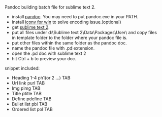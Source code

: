 Pandoc building batch file for sublime text 2.

* install [pandoc](https://code.google.com/p/pandoc/downloads/list). You may need to put pandoc.exe in your PATH.
* install [iconv for win](http://gnuwin32.sourceforge.net/packages/libiconv.htm) to solve encoding issue.(optional)
* get [sublime text 2](http://www.sublimetext.com/2).
* put all files under d:\Sublime text 2\Data\Packages\User\ and copy files in template folder to the folder where your pandoc file is.
* put other files within the same folder as the pandoc doc.
* name the pandoc file with .pd extension.
* open the .pd doc with sublime text 2
* hit Ctrl + b to preview your doc.

snippet included:

* Heading 1-4 		ph1(or 2 ...) TAB
* Url link    		purl TAB
* Img         		pimg TAB
* Title       		ptitle TAB
* Define      		pdefine TAB
* Bullet list 		pbl TAB
* Ordered list		pol TAB